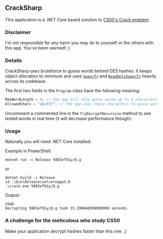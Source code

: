 ## CrackSharp
This application is a .NET Core based solution to [CS50's Crack problem](https://docs.cs50.net/2017/ap/problems/crack/crack.html).

### Disclaimer
I'm not responsible for any harm you may do to yourself or the others with this app. You've been warned! ;)

### Details
CrackSharp uses bruteforce to guess words behind DES hashes. It keeps object allocation to minimum and uses [`Span<T>`](https://docs.microsoft.com/en-us/dotnet/api/system.span-1) and [`ReadOnlySpan<T>`](https://docs.microsoft.com/en-us/dotnet/api/system.readonlyspan-1) heavily across its codebase.

The first two fields in the `Program` class have the following meaning:
```csharp
MaxWordLength = 4; // the app will only guess words up to 4 characters long
AllowedChars = "abcXYZ"; // the app uses these characters to guess words
```
Uncomment a commented line in the `TryDecryptRecursive` method to see tested words in real time (it will decrease performance though).

### Usage
Naturally you will need .NET Core installed.

Example in PowerShell:
```
dotnet run -c Release 50E5eT91y/Q.g
```
or
```
dotnet build -c Release
cd .\bin\Release\netcoreapp3.0
.\crack.exe 50E5eT91y/Q.g
```
Output:
```
tOaD
Decrypting 50E5eT91y/Q.g took 15.390648599999999 seconds.
```

### A challenge for the meticulous who study CS50
Make your application decrypt hashes faster than this one. ;)
